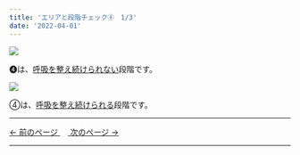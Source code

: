 ```yaml
---
title: 'エリアと段階チェック④　1/3'
date: '2022-04-01'
---
```

![](/images/01234_1.jpg)

➍は、[呼吸を整え続けられない]()段階です。  

![](/images/01234_2.jpg)

④は、[呼吸を整え続けられる]()段階です。

***
[ ← 前のページ ](/posts/0123-3)　[ 次のページ → ](/posts/01234-2)
***
